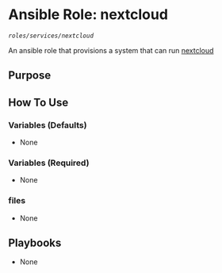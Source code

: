 # Ansible Role: nextcloud
*`roles/services/nextcloud`*

An ansible role that provisions a system that can run [nextcloud](https://nextcloud.com/)

## Purpose


## How To Use

### Variables (Defaults)

- None

### Variables (Required)

- None

### files

- None

## Playbooks

- None
